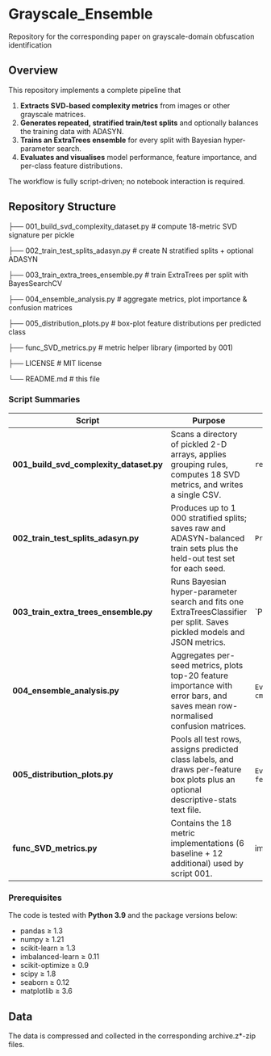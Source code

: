 # Grayscale_Ensemble
Repository for the corresponding paper on grayscale-domain obfuscation identification

## Overview
This repository implements a complete pipeline that

1. **Extracts SVD-based complexity metrics** from images or other grayscale matrices.  
2. **Generates repeated, stratified train/test splits** and optionally balances the training data with ADASYN.  
3. **Trains an ExtraTrees ensemble** for every split with Bayesian hyper-parameter search.  
4. **Evaluates and visualises** model performance, feature importance, and per-class feature distributions.

The workflow is fully script-driven; no notebook interaction is required.

## Repository Structure

├── 001_build_svd_complexity_dataset.py # compute 18-metric SVD signature per pickle

├── 002_train_test_splits_adasyn.py # create N stratified splits + optional ADASYN

├── 003_train_extra_trees_ensemble.py # train ExtraTrees per split with BayesSearchCV

├── 004_ensemble_analysis.py # aggregate metrics, plot importance & confusion matrices

├── 005_distribution_plots.py # box-plot feature distributions per predicted class

├── func_SVD_metrics.py # metric helper library (imported by 001)

├── LICENSE # MIT license

└── README.md # this file


### Script Summaries
| Script | Purpose | Key Outputs |
|--------|---------|-------------|
| **001_build_svd_complexity_dataset.py** | Scans a directory of pickled 2-D arrays, applies grouping rules, computes 18 SVD metrics, and writes a single CSV. | `results_ext_SVD_analysis/final_processed_matrices_grouping*.csv` |
| **002_train_test_splits_adasyn.py** | Produces up to 1 000 stratified splits; saves raw and ADASYN-balanced train sets plus the held-out test set for each seed. | `Prepared_SVD_g*/seed####_ADASYN/data/*.csv` |
| **003_train_extra_trees_ensemble.py** | Runs Bayesian hyper-parameter search and fits one ExtraTreesClassifier per split. Saves pickled models and JSON metrics. | `Prepared_SVD_g*/ExtraTrees_{raw|adasyn}/models/*.pkl` and `reports/*.json` |
| **004_ensemble_analysis.py** | Aggregates per-seed metrics, plots top-20 feature importance with error bars, and saves mean row-normalised confusion matrices. | `Evaluation_ExtraTrees_g*/feat_imp_meanSD_*.png` / `.eps`, `cm_*_mean_*.png` |
| **005_distribution_plots.py** | Pools all test rows, assigns predicted class labels, and draws per-feature box plots plus an optional descriptive-stats text file. | `Evaluation_ExtraTrees_g*/distributions/*_boxplot.png` / `.eps`, `feature_distribution_summary.txt` |
| **func_SVD_metrics.py** | Contains the 18 metric implementations (6 baseline + 12 additional) used by script 001. | imported module |

### Prerequisites
The code is tested with **Python 3.9** and the package versions below:

- pandas ≥ 1.3
- numpy ≥ 1.21
- scikit-learn ≥ 1.3
- imbalanced-learn ≥ 0.11
- scikit-optimize ≥ 0.9
- scipy ≥ 1.8
- seaborn ≥ 0.12
- matplotlib ≥ 3.6

## Data

The data is compressed and collected in the corresponding archive.z*-zip files.
